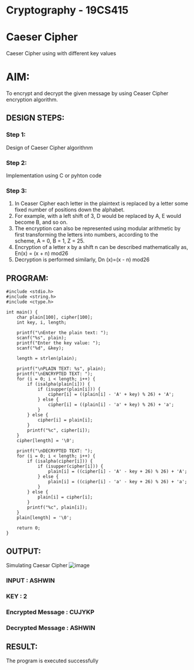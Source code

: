 # Cryptography - 19CS415
# Caeser Cipher
Caeser Cipher using with different key values

# AIM:
To encrypt and decrypt the given message by using Ceaser Cipher encryption algorithm.

## DESIGN STEPS:
### Step 1:
Design of Caeser Cipher algorithnm 

### Step 2:
Implementation using C or pyhton code

### Step 3:
1.	In Ceaser Cipher each letter in the plaintext is replaced by a letter some fixed number of positions down the alphabet.
2.	For example, with a left shift of 3, D would be replaced by A, E would become B, and so on.
3.	The encryption can also be represented using modular arithmetic by first transforming the letters into numbers, according to the   
    scheme, A = 0, B = 1, Z = 25.
4.	Encryption of a letter x by a shift n can be described mathematically as,
                       En(x) = (x + n) mod26
5.	Decryption is performed similarly,
                       Dn (x)=(x - n) mod26


## PROGRAM:
```
#include <stdio.h>
#include <string.h>
#include <ctype.h>

int main() {
    char plain[100], cipher[100];
    int key, i, length;

    printf("\nEnter the plain text: ");
    scanf("%s", plain);
    printf("Enter the key value: ");
    scanf("%d", &key);

    length = strlen(plain);

    printf("\nPLAIN TEXT: %s", plain);
    printf("\nENCRYPTED TEXT: ");
    for (i = 0; i < length; i++) {
        if (isalpha(plain[i])) {  
            if (isupper(plain[i])) {
                cipher[i] = ((plain[i] - 'A' + key) % 26) + 'A';  
            } else {
                cipher[i] = ((plain[i] - 'a' + key) % 26) + 'a';  
            }
        } else {
            cipher[i] = plain[i]; 
        }
        printf("%c", cipher[i]);
    }
    cipher[length] = '\0';  

    printf("\nDECRYPTED TEXT: ");
    for (i = 0; i < length; i++) {
        if (isalpha(cipher[i])) {
            if (isupper(cipher[i])) {
                plain[i] = ((cipher[i] - 'A' - key + 26) % 26) + 'A'; 
            } else {
                plain[i] = ((cipher[i] - 'a' - key + 26) % 26) + 'a'; 
            }
        } else {
            plain[i] = cipher[i]; 
        }
        printf("%c", plain[i]);
    }
    plain[length] = '\0'; 

    return 0;
}

```

## OUTPUT:
Simulating Caesar Cipher
![image](https://github.com/user-attachments/assets/182d0d76-3b86-40ba-8bdd-45b4a39beb99)


### INPUT : ASHWIN
### KEY : 2
### Encrypted Message : CUJYKP 
### Decrypted Message : ASHWIN

## RESULT:
The program is executed successfully
